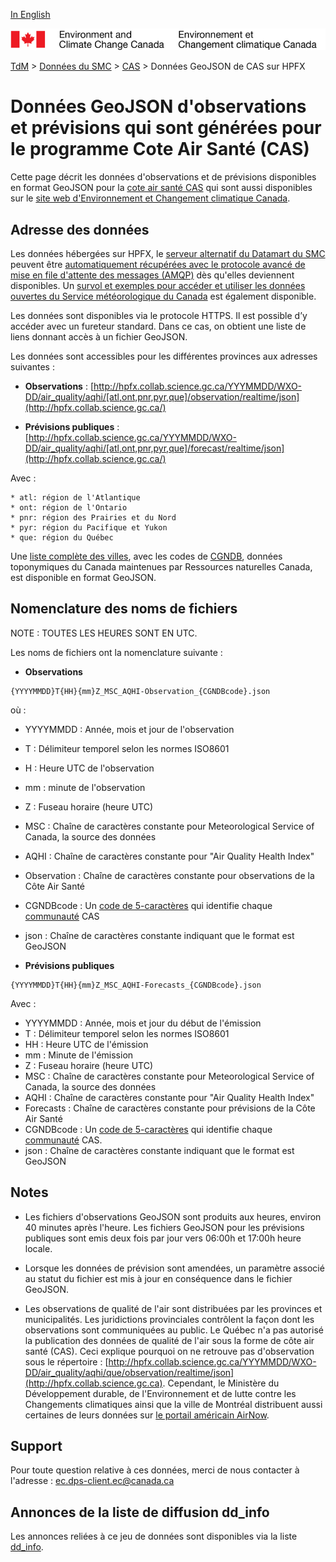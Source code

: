 [In English](readme_aqhi-hpfxjson_en.md)

![ECCC logo](../../img_eccc-logo.png)

[TdM](../../readme_fr.md) > [Données du SMC](../readme_fr.md) > [CAS](readme_aqhi_fr.md) > Données GeoJSON de CAS sur HPFX

# Données GeoJSON d'observations et prévisions qui sont générées pour le programme Cote Air Santé (CAS)

Cette page décrit les données d'observations et de prévisions disponibles en format GeoJSON pour la [cote air santé CAS](readme_aqhi_fr.md) qui sont aussi disponibles sur le [site web d'Environnement et Changement climatique Canada](https://meteo.gc.ca/airquality/pages/index_f.html). 

## Adresse des données 

Les données hébergées sur HPFX, le [serveur alternatif du Datamart du SMC](../../msc-datamart/readme_fr) peuvent être [automatiquement récupérées avec le protocole avancé de mise en file d'attente des messages (AMQP)](../../msc-datamart/amqp_fr.md) dès qu'elles deviennent disponibles. Un [survol et exemples pour accéder et utiliser les données ouvertes du Service météorologique du Canada](../../usage/readme_fr.md) est également disponible.

Les données sont disponibles via le protocole HTTPS. Il est possible d’y accéder avec un fureteur standard. Dans ce cas, on obtient une liste de liens donnant accès à un fichier GeoJSON.

Les données sont accessibles pour les différentes provinces aux adresses suivantes :

* __Observations__ : [http://hpfx.collab.science.gc.ca/YYYMMDD/WXO-DD/air_quality/aqhi/[atl,ont,pnr,pyr,que]/observation/realtime/json](http://hpfx.collab.science.gc.ca/)
    
* __Prévisions publiques__ : [http://hpfx.collab.science.gc.ca/YYYMMDD/WXO-DD/air_quality/aqhi/[atl,ont,pnr,pyr,que]/forecast/realtime/json](http://hpfx.collab.science.gc.ca/)

Avec :

    * atl: région de l'Atlantique
    * ont: région de l'Ontario
    * pnr: région des Prairies et du Nord
    * pyr: région du Pacifique et Yukon
    * que: région du Québec

Une [liste complète des villes](https://collaboration.cmc.ec.gc.ca/cmc/cmos/public_doc/msc-data/aqhi/aqhi_station.geojson), avec les codes de [CGNDB](http://www4.rncan.gc.ca/recherche-de-noms-de-lieux/unique), données toponymiques du Canada maintenues par Ressources naturelles Canada, est disponible en format GeoJSON.

## Nomenclature des noms de fichiers 

NOTE : TOUTES LES HEURES SONT EN UTC.

Les noms de fichiers ont la nomenclature suivante :

* __Observations__

```
{YYYYMMDD}T{HH}{mm}Z_MSC_AQHI-Observation_{CGNDBcode}.json
```

où :

* YYYYMMDD : Année, mois et jour de l'observation
* T : Délimiteur temporel selon les normes ISO8601
* H : Heure UTC de l'observation
* mm : minute de l'observation
* Z : Fuseau horaire (heure UTC)
* MSC : Chaîne de caractères constante pour Meteorological Service of Canada, la source des données
* AQHI : Chaîne de caractères constante pour "Air Quality Health Index"
* Observation : Chaîne de caractères constante pour observations de la Côte Air Santé
* CGNDBcode : Un [code de 5-caractères](http://www4.rncan.gc.ca/recherche-de-noms-de-lieux/unique) qui identifie chaque [communauté](https://collaboration.cmc.ec.gc.ca/cmc/cmos/public_doc/msc-data/aqhi/aqhi_community.geojson) CAS
* json : Chaîne de caractères constante indiquant que le format est GeoJSON

* __Prévisions publiques__

```
{YYYYMMDD}T{HH}{mm}Z_MSC_AQHI-Forecasts_{CGNDBcode}.json
```

Avec :

* YYYYMMDD : Année, mois et jour du début de l'émission
* T : Délimiteur temporel selon les normes ISO8601
* HH : Heure UTC de l'émission  
* mm : Minute de l'émission
* Z : Fuseau horaire (heure UTC)
* MSC : Chaîne de caractères constante pour Meteorological Service of Canada, la source des données       
* AQHI : Chaîne de caractères constante pour "Air Quality Health Index"
* Forecasts : Chaîne de caractères constante pour prévisions de la Côte Air Santé
* CGNDBcode : Un [code de 5-caractères](http://www4.rncan.gc.ca/recherche-de-noms-de-lieux/unique) qui identifie chaque [communauté](https://collaboration.cmc.ec.gc.ca/cmc/cmos/public_doc/msc-data/aqhi/aqhi_community.geojson) CAS. 
* json : Chaîne de caractères constante indiquant que le format est GeoJSON

## Notes

* Les fichiers d'observations GeoJSON sont produits aux heures, environ 40 minutes après l'heure. Les fichiers GeoJSON pour les prévisions publiques sont emis deux fois par jour vers 06:00h et 17:00h heure locale.

* Lorsque les données de prévision sont amendées, un paramètre associé au statut du fichier est mis à jour en conséquence dans le fichier GeoJSON.

* Les observations de qualité de l'air sont distribuées par les provinces et municipalités. Les juridictions provinciales contrôlent la façon dont les observations sont communiquées au public. Le Québec n'a pas autorisé la publication des données de qualité de l'air sous la forme de côte air santé (CAS). Ceci explique pourquoi on ne retrouve pas d'observation sous le répertoire : [http://hpfx.collab.science.gc.ca/YYYMMDD/WXO-DD/air_quality/aqhi/que/observation/realtime/json](http://hpfx.collab.science.gc.ca). Cependant, le Ministère du Développement durable, de l'Environnement et de lutte contre les Changements climatiques ainsi que la ville de Montréal distribuent aussi certaines de leurs données sur [le portail américain AirNow](https://www.epa.gov/outdoor-air-quality-data/download-daily-data).

## Support

Pour toute question relative à ces données, merci de nous contacter à l'adresse : [ec.dps-client.ec@canada.ca](mailto:ec.dps-client.ec@canada.ca)

## Annonces de la liste de diffusion dd_info 

Les annonces reliées à ce jeu de données sont disponibles via la liste [dd_info](https://lists.ec.gc.ca/cgi-bin/mailman/listinfo/dd_info).
